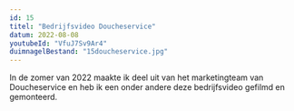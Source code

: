 ```yaml
---
id: 15
titel: "Bedrijfsvideo Doucheservice"
datum: 2022-08-08
youtubeId: "VfuJ7Sv9Ar4"
duimnagelBestand: "15doucheservice.jpg"
---
```


In de zomer van 2022 maakte ik deel uit van het marketingteam van Doucheservice en heb ik een onder andere deze bedrijfsvideo gefilmd en gemonteerd.
